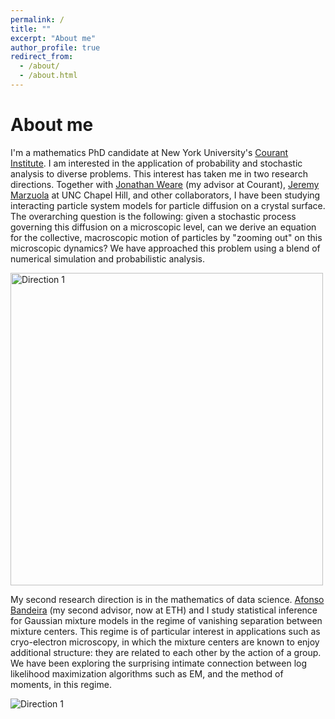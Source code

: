 ```yaml
---
permalink: /
title: ""
excerpt: "About me"
author_profile: true
redirect_from: 
  - /about/
  - /about.html
---
```


About me
======


I'm a mathematics PhD candidate at New York University's [Courant Institute](https://math.nyu.edu/dynamic/). I am interested in the application of probability and stochastic analysis to diverse problems. This interest has taken me in two research directions. Together with [Jonathan Weare](https://cims.nyu.edu/~weare/) (my advisor at Courant), [Jeremy Marzuola](https://marzuola.web.unc.edu/) at UNC Chapel Hill, and other collaborators, I have been studying interacting particle system models for particle diffusion on a crystal surface. The overarching question is the following: given a stochastic process governing this diffusion on a microscopic level, can we derive an equation for the collective, macroscopic motion of particles by "zooming out" on this microscopic dynamics? We have approached this problem using a blend of numerical simulation and probabilistic analysis. 


<img src="https://anyakatsevich.github.io/images/direction1.png"
     alt="Direction 1"
     style="height:500px;" />

My second research direction is in the mathematics of data science. [Afonso Bandeira](https://people.math.ethz.ch/~abandeira/) (my second advisor, now at ETH) and I study statistical inference for Gaussian mixture models in the regime of vanishing separation between mixture centers. This regime is of particular interest in applications such as cryo-electron microscopy, in which the mixture centers are known to enjoy additional structure: they are related to each other by the action of a group. We have been exploring the surprising intimate connection between log likelihood maximization algorithms such as EM, and the method of moments, in this regime. 

<img src="https://anyakatsevich.github.io/images/EM_demo_2.png"
     alt="Direction 1"
     style="float: left; margin-right: 10px;" />
